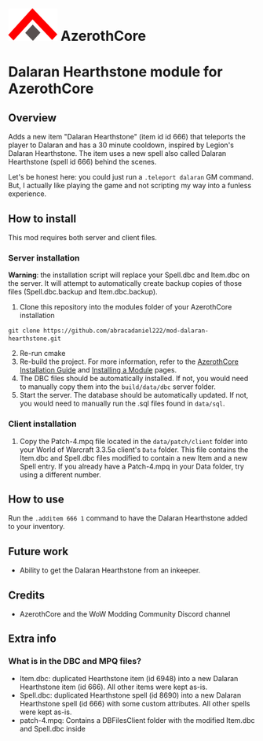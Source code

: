 # ![logo](https://raw.githubusercontent.com/azerothcore/azerothcore.github.io/master/images/logo-github.png) AzerothCore

# Dalaran Hearthstone module for AzerothCore

## Overview

Adds a new item "Dalaran Hearthstone" (item id id 666) that teleports the player to Dalaran and has a 30 minute cooldown, inspired by Legion's Dalaran Hearthstone. The item uses a new spell also called Dalaran Hearthstone (spell id 666) behind the scenes.

Let's be honest here: you could just run a `.teleport dalaran` GM command. But, I actually like playing the game and not scripting my way into a funless experience.

## How to install

This mod requires both server and client files.

### Server installation

**Warning**: the installation script will replace your Spell.dbc and Item.dbc on the server. It will attempt to automatically create backup copies of those files (Spell.dbc.backup and Item.dbc.backup).

1. Clone this repository into the modules folder of your AzerothCore installation
```
git clone https://github.com/abracadaniel222/mod-dalaran-hearthstone.git
```
2. Re-run cmake
3. Re-build the project. For more information, refer to the [AzerothCore Installation Guide](https://www.azerothcore.org/wiki/installation) and [Installing a Module](https://www.azerothcore.org/wiki/installing-a-module) pages.
4. The DBC files should be automatically installed. If not, you would need to manually copy them into the `build/data/dbc` server folder.
4. Start the server. The database should be automatically updated. If not, you would need to manually run the .sql files found in `data/sql`.

### Client installation

1. Copy the Patch-4.mpq file located in the `data/patch/client` folder into your World of Warcraft 3.3.5a client's `Data` folder. This file contains the Item.dbc and Spell.dbc files modified to contain a new Item and a new Spell entry. If you already have a Patch-4.mpq in your Data folder, try using a different number.

## How to use

Run the `.additem 666 1` command to have the Dalaran Hearthstone added to your inventory.

## Future work

- Ability to get the Dalaran Hearthstone from an inkeeper.

## Credits
- AzerothCore and the WoW Modding Community Discord channel

## Extra info

### What is in the DBC and MPQ files?

- Item.dbc: duplicated Hearthstone item (id 6948) into a new Dalaran Hearthstone item (id 666). All other items were kept as-is.
- Spell.dbc: duplicated Hearthstone spell (id 8690) into a new Dalaran Hearthstone spell (id 666) with some custom attributes. All other spells were kept as-is.
- patch-4.mpq: Contains a DBFilesClient folder with the modified Item.dbc and Spell.dbc inside